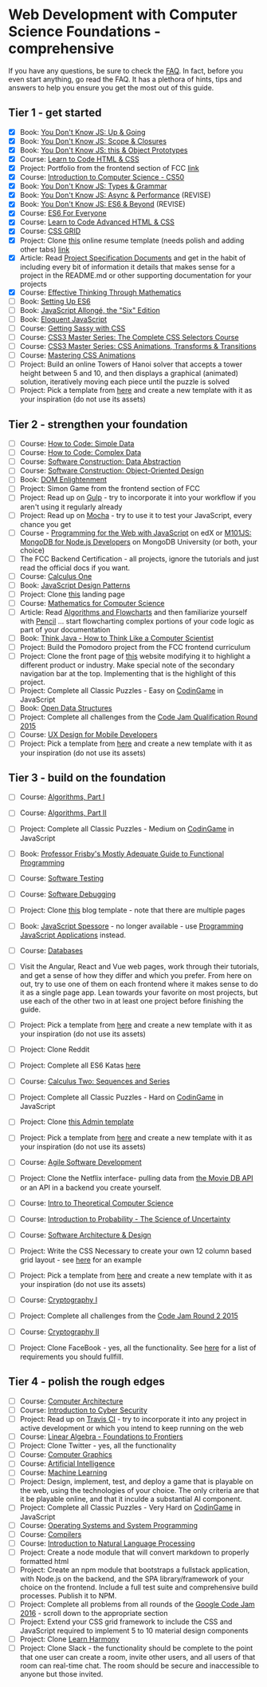 # Web Development with Computer Science Foundations - comprehensive

If you have any questions, be sure to check the [FAQ](./faq.md). In fact, before you even start anything, go read the FAQ. 
It has a plethora of hints, tips and answers to help you ensure you get the most out of this guide.

## Tier 1 - get started
- [X]  Book: [You Don't Know JS: Up & Going](https://github.com/getify/You-Dont-Know-JS/blob/master/up%20&%20going/README.md#you-dont-know-js-up--going)    
- [X]  Book: [You Don't Know JS: Scope & Closures](https://github.com/getify/You-Dont-Know-JS/blob/master/scope%20&%20closures/README.md#you-dont-know-js-scope--closures)  
- [X]  Book: [You Don't Know JS: this & Object Prototypes](https://github.com/getify/You-Dont-Know-JS/blob/master/this%20&%20object%20prototypes/README.md#you-dont-know-js-this--object-prototypes)     
- [x]  Course: [Learn to Code HTML & CSS](http://learn.shayhowe.com/html-css/)    
- [x]  Project: Portfolio from the frontend section of FCC [link](https://potatofolio.surge.sh/)  
- [x]  Course: [Introduction to Computer Science - CS50](https://www.edx.org/course/introduction-computer-science-harvardx-cs50x#!)
- [x]  Book: [You Don't Know JS: Types & Grammar](https://github.com/getify/You-Dont-Know-JS/blob/master/types%20&%20grammar/README.md#you-dont-know-js-types--grammar)   
- [x]  Book: [You Don't Know JS: Async & Performance](https://github.com/getify/You-Dont-Know-JS/blob/master/async%20&%20performance/README.md#you-dont-know-js-async--performance) (REVISE)
- [x]  Book: [You Don't Know JS: ES6 & Beyond](https://github.com/getify/You-Dont-Know-JS/blob/master/es6%20&%20beyond/README.md#you-dont-know-js-es6--beyond) (REVISE)      
- [x]  Course: [ES6 For Everyone](https://es6.io/)  
- [X]  Course: [Learn to Code Advanced HTML & CSS](http://learn.shayhowe.com/advanced-html-css/)  
- [X]  Course: [CSS GRID](https://cssgrid.io/)  
- [x]  Project: Clone [this](https://creativemarket.com/ikonome/686585-Material-Resume-Blue/screenshots/#screenshot2) online resume template (needs polish and adding other tabs) [link](https://potato-resume.surge.sh/) 
- [x]  Article: Read [Project Specification Documents](http://www.pixelearth.net/pages/project-specification) and get in the habit of including every bit of information it details that makes sense for a project in the README.md or other supporting documentation for your projects 
- [x]  Course: [Effective Thinking Through Mathematics](https://www.edx.org/course/effective-thinking-through-mathematics-utaustinx-ut-9-01x) 
- [ ]  Book: [Setting Up ES6](https://leanpub.com/setting-up-es6/read)    
- [ ]  Book: [JavaScript Allongé, the "Six" Edition](https://leanpub.com/javascriptallongesix)  
- [ ]  Book: [Eloquent JavaScript](https://eloquentjavascript.net/) 
- [ ]  Course: [Getting Sassy with CSS](http://www.sassshop.com/#/)
- [ ]  Course:  [CSS3 Master Series: The Complete CSS Selectors Course](https://www.udemy.com/css3-master-series-css3-selectors-mastery/) 
- [ ]  Course:  [CSS3 Master Series: CSS Animations, Transforms & Transitions](https://www.udemy.com/css3-master-series-css-animations-transforms-transitions/?siteID=SAyYsTvLiGQ-LGxXd4EvbvqSAgZMUt6VyQ&LSNPUBID=SAyYsTvLiGQ)  
- [ ]  Course:  [Mastering CSS Animations](https://app.pluralsight.com/library/courses/mastering-css-animations-2135/table-of-contents)
- [ ]  Project: Build an online Towers of Hanoi solver that accepts a tower height between 5 and 10,  and then displays a graphical (animated) solution, iteratively moving each piece until the puzzle is solved
- [ ]  Project: Pick a template from [here](http://www.free-css.com/free-css-templates) and create a new template with it as your inspiration (do not use its assets)

## Tier 2 - strengthen your foundation
- [ ]  Course: [How to Code: Simple Data](https://www.edx.org/course/how-code-simple-data-ubcx-htc1x)    
- [ ]  Course: [How to Code: Complex Data](https://www.edx.org/course/how-code-complex-data-ubcx-htc2x)    
- [ ]  Course: [Software Construction: Data Abstraction](https://www.edx.org/course/software-construction-data-abstraction-ubcx-softconst1x)
- [ ]  Course: [Software Construction: Object-Oriented Design](https://www.edx.org/course/software-construction-object-oriented-ubcx-softconst2x)
- [ ]  Book:  [DOM Enlightenment](http://domenlightenment.com/)   
- [ ]  Project:  Simon Game from the frontend section of FCC    
- [ ]  Project: Read up on [Gulp](http://gulpjs.com/) - try to incorporate it into your workflow if you aren't using it regularly already
- [ ]  Project: Read up on [Mocha](https://mochajs.org/) - try to use it to test your JavaScript, every chance you get
- [ ] Course - [Programming for the Web with JavaScript](https://www.edx.org/course/programming-web-javascript-pennx-sd4x) on edX or [M101JS: MongoDB for Node.js Developers](https://university.mongodb.com/courses/M101JS/about) on MongoDB University (or both, your choice)  
- [ ]  The FCC Backend Certification - all projects, ignore the tutorials and just read the official docs if you want. 
- [ ]  Course: [Calculus One](https://www.coursera.org/learn/calculus1)    
- [ ]  Book:  [JavaScript Design Patterns](https://addyosmani.com/resources/essentialjsdesignpatterns/book/)
- [ ]  Project: Clone [this](https://blackrockdigital.github.io/startbootstrap-creative/) landing page  
- [ ]  Course: [Mathematics for Computer Science](https://ocw.mit.edu/courses/electrical-engineering-and-computer-science/6-042j-mathematics-for-computer-science-spring-2015/index.htm)
- [ ]  Article: Read [Algorithms and Flowcharts](http://www.academia.edu/7857144/ALGORITHMS_AND_FLOWCHARTS) and then familiarize yourself with [Pencil](http://pencil.evolus.vn/) ... start flowcharting complex portions of your code logic as part of your documentation   
- [ ]  Book: [Think Java - How to Think Like a Computer Scientist](http://greenteapress.com/wp/think-java/) 
- [ ]  Project: Build the Pomodoro project from the FCC frontend curriculum   
- [ ]  Project: Clone the front page of [this](https://urbanarmorgear.com/) website modifying it to highlight a different product or industry. Make special note of the secondary navigation bar at the top. Implementing that is the highlight of this project.    
- [ ]  Project: Complete all Classic Puzzles - Easy on [CodinGame](https://www.codingame.com/) in JavaScript        
- [ ]  Book:  [Open Data Structures](http://www.aupress.ca/books/120226/ebook/99Z_Morin_2013-Open_Data_Structures.pdf)
- [ ]  Project: Complete all challenges from the [Code Jam Qualification Round 2015](https://code.google.com/codejam/contest/6224486/dashboard)
- [ ]  Course: [UX Design for Mobile Developers](https://www.udacity.com/course/ux-design-for-mobile-developers--ud849)
- [ ]  Project: Pick a template from [here](http://www.free-css.com/free-css-templates) and create a new template with it as your inspiration (do not use its assets)

## Tier 3 - build on the foundation
- [ ]  Course: [Algorithms, Part I](https://www.coursera.org/learn/algorithms-part1)    
- [ ]  Course: [Algorithms, Part II](https://www.coursera.org/learn/algorithms-part2)
- [ ]  Project: Complete all Classic Puzzles - Medium on [CodinGame](https://www.codingame.com/) in JavaScript    
- [ ]  Book: [Professor Frisby's Mostly Adequate Guide to Functional Programming](https://www.gitbook.com/book/drboolean/mostly-adequate-guide/details)    
- [ ]  Course: [Software Testing](https://www.udacity.com/course/software-testing--cs258)    
- [ ]  Course: [Software Debugging](https://www.udacity.com/course/software-debugging--cs259)  
- [ ]  Project: Clone [this](https://blackrockdigital.github.io/startbootstrap-clean-blog/) blog template - note that there are multiple pages  
- [ ]  Book: [JavaScript Spessore](https://leanpub.com/javascript-spessore/read)  - no longer available - use [Programming JavaScript Applications](http://chimera.labs.oreilly.com/books/1234000000262/index.html) instead.
- [ ]  Course: [Databases](https://lagunita.stanford.edu/courses/DB/2014/SelfPaced/about)    
- [ ]  Visit the Angular, React and Vue web pages, work through their tutorials, and get a sense of how they differ and which you prefer. From here on out, try to use one of them on each frontend where it makes sense to do it as a single page app. Lean towards your favorite on most projects, but use each of the other two in at least one project before finishing the guide.
- [ ]  Project: Pick a template from [here](http://www.free-css.com/free-css-templates) and create a new template with it as your inspiration (do not use its assets)
- [ ]  Project: Clone Reddit
- [ ]  Project: Complete all ES6 Katas [here](http://es6katas.org/)
- [ ]  Course: [Calculus Two: Sequences and Series](https://www.coursera.org/learn/advanced-calculus)    
- [ ]  Project: Complete all Classic Puzzles - Hard on [CodinGame](https://www.codingame.com/) in JavaScript    
- [ ]  Project:  Clone [this Admin template](http://rubix410.sketchpixy.com/ltr/dashboard) 
- [ ]  Project: Pick a template from [here](http://www.free-css.com/free-css-templates) and create a new template with it as your inspiration (do not use its assets)
- [ ]  Course: [Agile Software Development](https://www.edx.org/course/agile-software-development-ethx-asd-1x)
- [ ]  Project: Clone the Netflix interface- pulling data from [the Movie DB API](https://www.themoviedb.org/documentation/api) or an API in a backend you create yourself.
- [ ]  Course: [Intro to Theoretical Computer Science](https://www.udacity.com/course/intro-to-theoretical-computer-science--cs313)   
- [ ]  Course: [Introduction to Probability - The Science of Uncertainty](https://www.edx.org/course/introduction-probability-science-mitx-6-041x-0)    
- [ ]  Course: [Software Architecture & Design](https://www.udacity.com/course/software-architecture-design--ud821) 
- [ ]  Project: Write the CSS Necessary to create your own 12 column based grid layout - see [here](http://960.gs/) for an example
- [ ]  Project: Pick a template from [here](http://www.free-css.com/free-css-templates) and create a new template with it as your inspiration (do not use its assets)
- [ ]  Course: [Cryptography I](https://www.coursera.org/course/crypto)       
- [ ]  Project: Complete all challenges from the [Code Jam Round 2 2015](https://code.google.com/codejam/contest/8234486/dashboard)
- [ ]  Course: [Cryptography II](https://www.coursera.org/course/crypto2) 
- [ ]  Project: Clone FaceBook - yes, all the functionality. See [here](http://www.theodinproject.com/courses/ruby-on-rails/lessons/final-project) for a list of requirements you should fullfill.


## Tier 4 - polish the rough edges
- [ ]  Course: [Computer Architecture](https://www.coursera.org/course/comparch) 
- [ ]  Course: [Introduction to Cyber Security](https://www.futurelearn.com/courses/introduction-to-cyber-security)   
- [ ]  Project: Read up on [Travis CI](https://travis-ci.org/) - try to incorporate it into any project in active development or which you intend to keep running on the web
- [ ]  Course: [Linear Algebra - Foundations to Frontiers](https://www.edx.org/course/linear-algebra-foundations-frontiers-utaustinx-ut-5-04x#!)   
- [ ]  Project: Clone Twitter - yes, all the functionality
- [ ]  Course: [Computer Graphics](https://www.edx.org/course/computer-graphics-uc-san-diegox-cse167x)    
- [ ]  Course: [Artificial Intelligence](https://www.edx.org/course/artificial-intelligence-uc-berkeleyx-cs188-1x#!)    
- [ ]  Course: [Machine Learning](https://www.coursera.org/learn/machine-learning)  
- [ ]  Project: Design, implement, test, and deploy a game that is playable on the web, using the technologies of your choice. The only criteria are that it be playable online, and that it inculde a substantial AI component.
- [ ]  Project: Complete all Classic Puzzles - Very Hard on [CodinGame](https://www.codingame.com/) in JavaScript
- [ ]  Course: [Operating Systems and System Programming](http://theopenacademy.com/content/operating-systems-and-system-programming)  
- [ ]  Course: [Compilers](https://lagunita.stanford.edu/courses/Engineering/Compilers/Fall2014/about)    
- [ ]  Course: [Introduction to Natural Language Processing](https://www.coursera.org/learn/natural-language-processing)   
- [ ]  Project: Create a node module that will convert markdown to properly formatted html
- [ ]  Project: Create an npm module that bootstraps a fullstack application, with Node.js on the backend, and the SPA library/framework of your choice on the frontend. Include a full test suite and comprehensive build processes. Publish it to NPM.
- [ ]  Project: Complete all problems from all rounds of the [Google Code Jam 2016](https://code.google.com/codejam/contests.html) - scroll down to the appropriate section
- [ ]  Project: Extend your CSS grid framework to include the CSS and JavaScript required to implement 5 to 10 material design components
- [ ]  Project: Clone [Learn Harmony](http://learnharmony.org/#/?_k=0okjs7)      
- [ ]  Project: Clone Slack - the functionality should be complete to the point that one user can create a room, invite other users, and all users of that room can real-time chat. The room should be secure and inaccessible to anyone but those invited.
